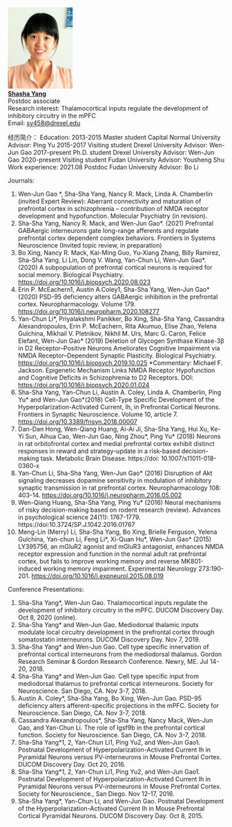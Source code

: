<br/><img src='/images/Members-ShashaYang.jpg' width='150'><br/>
[**Shasha Yang**](/_pages/Members-ShashaYang)<br/>
Postdoc associate<br/>
Research interest: Thalamocortical inputs regulate the development of inhibitory circuitry in the mPFC<br/>
Email: sy458@drexel.edu


经历简介：
Education:
2013-2015   Master student   Capital Normal University  Advisor: Ping Yu
2015-2017   Visiting student  Drexel University         Advisor: Wen-Jun Gao
2017-present  Ph.D. student   Drexel University         Advisor: Wen-Jun Gao
2020-present	 Visiting student  Fudan University         Advisor: Yousheng Shu
Work experience:
2021.08     Postdoc        Fudan University         Advisor: Bo Li

Journals:
1.	Wen-Jun Gao *, Sha-Sha Yang, Nancy R. Mack, Linda A. Chamberlin (invited Expert Review): Aberrant connectivity and maturation of prefrontal cortex in schizophrenia – contribution of NMDA receptor development and hypofunction. Molecular Psychiatry (in revision).
2.	Sha-Sha Yang, Nancy R. Mack, and Wen-Jun Gao*. (2021) Prefrontal GABAergic interneurons gate long-range afferents and regulate prefrontal cortex dependent complex behaviors. Frontiers in Systems Neuroscience (Invited topic review, in preparation)
3.	Bo Xing, Nancy R. Mack, Kai-Ming Guo, Yu-Xiang Zhang, Billy Ramirez, Sha-Sha Yang, Li Lin, Dong V. Wang, Yan-Chun Li, Wen-Jun Gao*. (2020) A subpopulation of prefrontal cortical neurons is required for social memory. Biological Psychiatry. https://doi.org/10.1016/j.biopsych.2020.08.023
4.	Erin P. McEachern1, Austin A.Coley1, Sha-Sha Yang, Wen-Jun Gao* (2020) PSD-95 deficiency alters GABAergic inhibition in the prefrontal cortex. Neuropharmacology. Volume 179.
https://doi.org/10.1016/j.neuropharm.2020.108277
5.	Yan-Chun Li*, Priyalakshmi Panikker, Bo Xing, Sha-Sha Yang, Cassandra Alexandropoulos, Erin P. McEachern, Rita Akumuo, Elise Zhao, Yelena Gulchina, Mikhail V. Pletnikov, Nikhil M. Urs, Marc G. Caron, Felice Elefant, Wen-Jun Gao* (2019) Deletion of Glycogen Synthase Kinase-3β in D2 Receptor–Positive Neurons Ameliorates Cognitive Impairment via NMDA Receptor–Dependent Synaptic Plasticity. Biological Psychiatry. https://doi.org/10.1016/j.biopsych.2019.10.025
*Commentary: Michael F. Jackson. Epigenetic Mechanism Links NMDA Receptor Hypofunction and Cognitive Deficits in Schizophrenia to D2 Receptors. DOI:
https://doi.org/10.1016/j.biopsych.2020.01.024
6.	Sha-Sha Yang, Yan-Chun Li, Austin A. Coley, Linda A. Chamberlin, Ping Yu* and Wen-Jun Gao*(2018) Cell-Type Specific Development of the Hyperpolarization-Activated Current, Ih, in Prefrontal Cortical Neurons. Frontiers in Synaptic Neuroscience. Volume 10, article 7.
https://doi.org/10.3389/fnsyn.2018.00007
7.	Dan-Dan Hong, Wen-Qiang Huang, Ai-Ai Ji, Sha-Sha Yang, Hui Xu, Ke-Yi Sun, Aihua Cao, Wen-Jun Gao, Ning Zhou*, Ping Yu* (2018) Neurons in rat orbitofrontal cortex and medial prefrontal cortex exhibit distinct responses in reward and strategy-update in a risk-based decision-making task. Metabolic Brain Disease. 
https://doi: 10.1007/s11011-018-0360-x
8.	Yan-Chun Li, Sha-Sha Yang, Wen-Jun Gao* (2016) Disruption of Akt signaling decreases dopamine sensitivity in modulation of inhibitory synaptic transmission in rat prefrontal cortex. Neuropharmacology 108: 403-14. 
https://doi.org/10.1016/j.neuropharm.2016.05.002
9.	Wen-Qiang Huang, Sha-Sha Yang, Ping Yu* (2016) Neural mechanisms of risky decision-making based on rodent research (review). Advances in psychological science 24(11): 1767-1779.
https://doi:10.3724/SP.J.1042.2016.01767
10.	Meng-Lin (Merry) Li, Sha-Sha Yang, Bo Xing, Brielle Ferguson, Yelena Gulchina, Yan-chun Li, Feng Li*, Xi-Quan Hu*, Wen-Jun Gao* (2015) LY395756, an mGluR2 agonist and mGluR3 antagonist, enhances NMDA receptor expression and function in the normal adult rat prefrontal cortex, but fails to improve working memory and reverse MK801-induced working memory impairment. Experimental Neurology 273:190-201. https://doi.org/10.1016/j.expneurol.2015.08.019

Conference Presentations:
1.	Sha-Sha Yang*, Wen-Jun Gao. Thalamocortical inputs regulate the development of inhibitory circuitry in the mPFC. DUCOM Discovery Day. Oct 8, 2020 (online).
2.	Sha-Sha Yang* and Wen-Jun Gao. Mediodorsal thalamic inputs modulate local circuitry development in the prefrontal cortex through somatostatin interneurons. DUCOM Discovery Day. Nov 7, 2019.
3.	Sha-Sha Yang* and Wen-Jun Gao. Cell type specific innervation of prefrontal cortical interneurons from the mediodorsal thalamus. Gordon Research Seminar & Gordon Research Conference. Newry, ME. Jul 14-20, 2018.
4.	Sha-Sha Yang* and Wen-Jun Gao. Cell type specific input from mediodorsal thalamus to prefrontal cortical interneurons. Society for Neuroscience. San Diego, CA. Nov 3-7, 2018.
5.	Austin A. Coley*, Sha-Sha Yang, Bo Xing, Wen-Jun Gao. PSD-95 deficiency alters afferent-specific projections in the mPFC. Society for Neuroscience. San Diego, CA. Nov 3-7, 2018.
6.	Cassandra Alexandropoulos*, Sha-Sha Yang, Nancy Mack, Wen-Jun Gao, and Yan-Chun Li. The role of Igsf9b in the prefrontal cortical function. Society for Neuroscience. San Diego, CA. Nov 3-7, 2018.
7.	Sha-Sha Yang*1, 2, Yan-Chun Li1, Ping Yu2, and Wen-Jun Gao1. Postnatal Development of Hyperpolarization-Activated Current Ih in Pyramidal Neurons versus PV-interneurons in Mouse Prefrontal Cortex. DUCOM Discovery Day. Oct 20, 2016.
8.	Sha-Sha Yang*1, 2, Yan-Chun Li1, Ping Yu2, and Wen-Jun Gao1. Postnatal Development of Hyperpolarization-Activated Current Ih in Pyramidal Neurons versus PV-interneurons in Mouse Prefrontal Cortex. Society for Neuroscience., San Diego. Nov 12-17, 2016.
9.	Sha-Sha Yang*, Yan-Chun Li, and Wen-Jun Gao. Postnatal Development of the Hyperpolarization-Activated Current Ih in Mouse Prefrontal Cortical Pyramidal Neurons. DUCOM Discovery Day. Oct 8, 2015.

